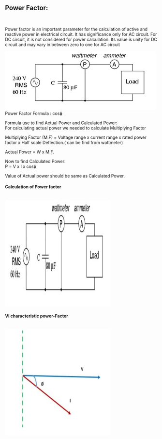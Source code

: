<h2>Power Factor: </h2> <br>
<p>
Power factor is an important parameter for the calculation of active and reactive power in electrical circuit. It has significance only for AC circuit. For DC circuit, it is not considered for power calculation. Its value is unity for DC circuit and may vary in between zero to one for AC circuit 
  
  <img src="images/11_1.png" >   <br>
  Power Factor Formula : cosɸ <br>
 
Formula use to find  Actual Power and Calculated Power: <br>
For calculating  actual power we needed to calculate Multiplying Factor<br> 
 
Multiplying  Factor  (M.F) = Voltage range  x  current range  x  rated power factor  x  Half scale Deflection.( can be find from wattmeter) <br>
 
Actual Power =  W x M.F. <br>
 
Now to find Calculated Power: <br>
P  =  V x I  x cosɸ <br>
 
Value of Actual power should be same as Calculated Power. <br>
  <h4> Calculation of Power factor  </h4> <br>
  <img src="experiment/images/11_1.png" width=350 height=350>
<br>
<h4>VI characteristic power-Factor</h4> <br>

 <img src="images/Screenshot 2023-02-09 131502.png" width=350 height=350 >



